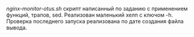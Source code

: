 *nginx-monitor-otus.sh*		cкрипт написанный по заданию с применением функций, трапов, sed. Реализован маленький хелп с ключом -h. Проверка последнего запуска реализована по дате создания файла вывода.

